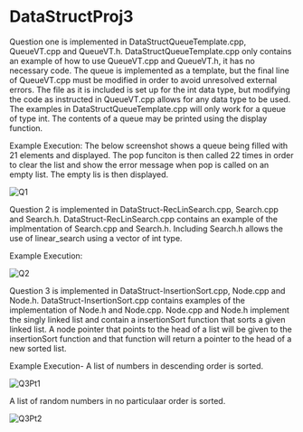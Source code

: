 # DataStructProj3
Question one is implemented in DataStructQueueTemplate.cpp, QueueVT.cpp and QueueVT.h. DataStructQueueTemplate.cpp only contains an example of how to use QueueVT.cpp and QueueVT.h, it has no necessary code.
The queue is implemented as a template, but the final line of QueueVT.cpp must be modified in order to avoid unresolved external errors. The file as it is included is set up for the int data type, but modifying the code as instructed in QueueVT.cpp allows for any data type to be used.
The examples in DataStructQueueTemplate.cpp will only work for a queue of type int. The contents of a queue may be printed using the display function.

Example Execution:
The below screenshot shows a queue being filled with 21 elements and displayed. The pop funciton is then called 22 times in order to clear the list and show the error message when pop is called on an empty list. The empty lis is then displayed.

![Q1](https://github.com/user-attachments/assets/2ee66ec1-9e08-44dd-a30b-dc0e71cfa157)


Question 2 is implemented in DataStruct-RecLinSearch.cpp, Search.cpp and Search.h. DataStruct-RecLinSearch.cpp contains an example of the implmentation of Search.cpp and Search.h. Including Search.h allows the use of linear_search using a vector of int type.

Example Execution:

![Q2](https://github.com/user-attachments/assets/26df4bfe-17f8-45c7-98b8-08497bea4458)


Question 3 is implemented in DataStruct-InsertionSort.cpp, Node.cpp and Node.h. DataStruct-InsertionSort.cpp contains examples of the implementation of Node.h and Node.cpp. Node.cpp and Node.h implement the singly linked list and contain a insertionSort function that sorts a given linked list. A node pointer that points to the head of a list will be given to the insertionSort function and that function will return a pointer to the head of a new sorted list.

Example Execution-
A list of numbers in descending order is sorted.

![Q3Pt1](https://github.com/user-attachments/assets/25b11c7a-deda-4bb9-adcb-73ed584404bb)

A list of random numbers in no particulaar order is sorted.

![Q3Pt2](https://github.com/user-attachments/assets/f6648a65-b77c-451e-8a12-33bd9d32e5d9)


